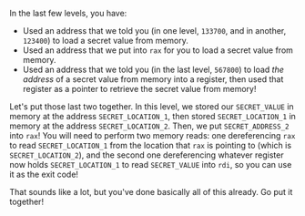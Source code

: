 In the last few levels, you have:

- Used an address that we told you (in one level, `133700`, and in another, `123400`) to load a secret value from memory.
- Used an address that we put into `rax` for you to load a secret value from memory.
- Used an address that we told you (in the last level, `567800`) to load _the address_ of a secret value from memory into a register, then used that register as a pointer to retrieve the secret value from memory!

Let's put those last two together.
In this level, we stored our `SECRET_VALUE` in memory at the address `SECRET_LOCATION_1`, then stored `SECRET_LOCATION_1` in memory at the address `SECRET_LOCATION_2`.
Then, we put `SECRET_ADDRESS_2` into `rax`!
You will need to perform two memory reads: one dereferencing `rax` to read `SECRET_LOCATION_1` from the location that `rax` is pointing to (which is `SECRET_LOCATION_2`), and the second one dereferencing whatever register now holds `SECRET_LOCATION_1` to read `SECRET_VALUE` into `rdi`, so you can use it as the exit code!

That sounds like a lot, but you've done basically all of this already.
Go put it together!

